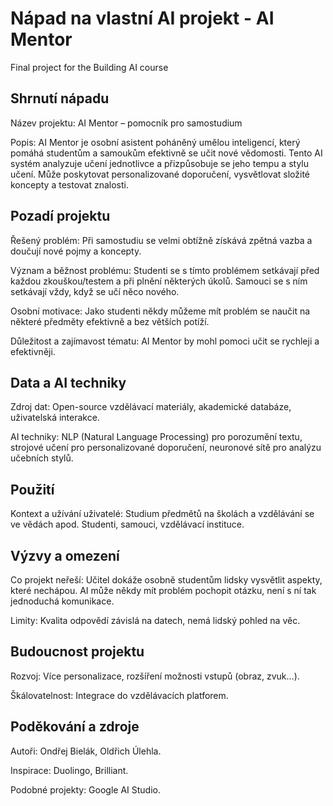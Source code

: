 # Nápad na vlastní AI projekt - AI Mentor

Final project for the Building AI course

## Shrnutí nápadu

Název projektu: AI Mentor – pomocník pro samostudium 

Popis: AI Mentor je osobní asistent poháněný umělou inteligencí, který pomáhá studentům a samoukům efektivně se učit nové vědomosti. Tento AI systém analyzuje učení jednotlivce a přizpůsobuje se jeho tempu a stylu učení. Může poskytovat personalizované doporučení, vysvětlovat složité koncepty a testovat znalosti.

## Pozadí projektu

Řešený problém: Při samostudiu se velmi obtížně získává zpětná vazba a doučují nové pojmy a koncepty.

Význam a běžnost problému: Studenti se s tímto problémem setkávají před každou zkouškou/testem a při plnění některých úkolů. Samouci se s ním setkávají vždy, když se učí něco nového.

Osobní motivace: Jako studenti někdy můžeme mít problém se naučit na některé předměty efektivně a bez větších potíží.

Důležitost a zajímavost tématu: AI Mentor by mohl pomoci učit se rychleji a efektivněji.


## Data a AI techniky

Zdroj dat: Open-source vzdělávací materiály, akademické databáze, uživatelská interakce.

AI techniky: NLP (Natural Language Processing) pro porozumění textu, strojové učení pro personalizované doporučení, neuronové sítě pro analýzu učebních stylů.



## Použití

Kontext a užívání uživatelé: Studium předmětů na školách a vzdělávání se ve vědách apod. Studenti, samouci, vzdělávací instituce.

## Výzvy a omezení

Co projekt neřeší: Učitel dokáže osobně studentům lidsky vysvětlit aspekty, které nechápou. AI může někdy mít problém pochopit otázku, není s ní tak jednoduchá komunikace.

Limity: Kvalita odpovědí závislá na datech, nemá lidský pohled na věc.

## Budoucnost projektu

Rozvoj: Více personalizace, rozšíření možnosti vstupů (obraz, zvuk…).

Škálovatelnost: Integrace do vzdělávacích platforem.

## Poděkování a zdroje
Autoři: Ondřej Bielák, Oldřich Úlehla.

Inspirace: Duolingo, Brilliant.

Podobné projekty: Google AI Studio.

